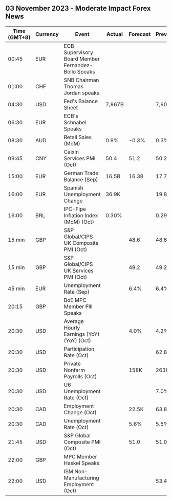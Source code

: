 ## 03 November 2023 - Moderate Impact Forex News

| Time (GMT+8) | Currency | Event | Actual | Forecast | Previous |
|------|----------|-------|--------|----------|----------|
| 00:45 | EUR | ECB Supervisory Board Member Fernandez-Bollo Speaks |  |  |  |
| 01:00 | CHF | SNB Chairman Thomas Jordan speaks |  |  |  |
| 04:30 | USD | Fed's Balance Sheet | 7,867B |  | 7,908B |
| 06:30 | EUR | ECB's Schnabel Speaks |  |  |  |
| 08:30 | AUD | Retail Sales (MoM) | 0.9% | -0.3% | 0.3% |
| 09:45 | CNY | Caixin Services PMI (Oct) | 50.4 | 51.2 | 50.2 |
| 15:00 | EUR | German Trade Balance (Sep) | 16.5B | 16.3B | 17.7B |
| 16:00 | EUR | Spanish Unemployment Change | 36.9K |  | 19.8K |
| 16:00 | BRL | IPC-Fipe Inflation Index (MoM) (Oct) | 0.30% |  | 0.29% |
| 15 min | GBP | S&P Global/CIPS UK Composite PMI (Oct) |  | 48.6 | 48.6 |
| 15 min | GBP | S&P Global/CIPS UK Services PMI (Oct) |  | 49.2 | 49.2 |
| 45 min | EUR | Unemployment Rate (Sep) |  | 6.4% | 6.4% |
| 20:15 | GBP | BoE MPC Member Pill Speaks |  |  |  |
| 20:30 | USD | Average Hourly Earnings (YoY) (YoY) (Oct) |  | 4.0% | 4.2% |
| 20:30 | USD | Participation Rate (Oct) |  |  | 62.8% |
| 20:30 | USD | Private Nonfarm Payrolls (Oct) |  | 158K | 263K |
| 20:30 | USD | U6 Unemployment Rate (Oct) |  |  | 7.0% |
| 20:30 | CAD | Employment Change (Oct) |  | 22.5K | 63.8K |
| 20:30 | CAD | Unemployment Rate (Oct) |  | 5.6% | 5.5% |
| 21:45 | USD | S&P Global Composite PMI (Oct) |  | 51.0 | 51.0 |
| 22:00 | GBP | MPC Member Haskel Speaks |  |  |  |
| 22:00 | USD | ISM Non-Manufacturing Employment (Oct) |  |  | 53.4 |
